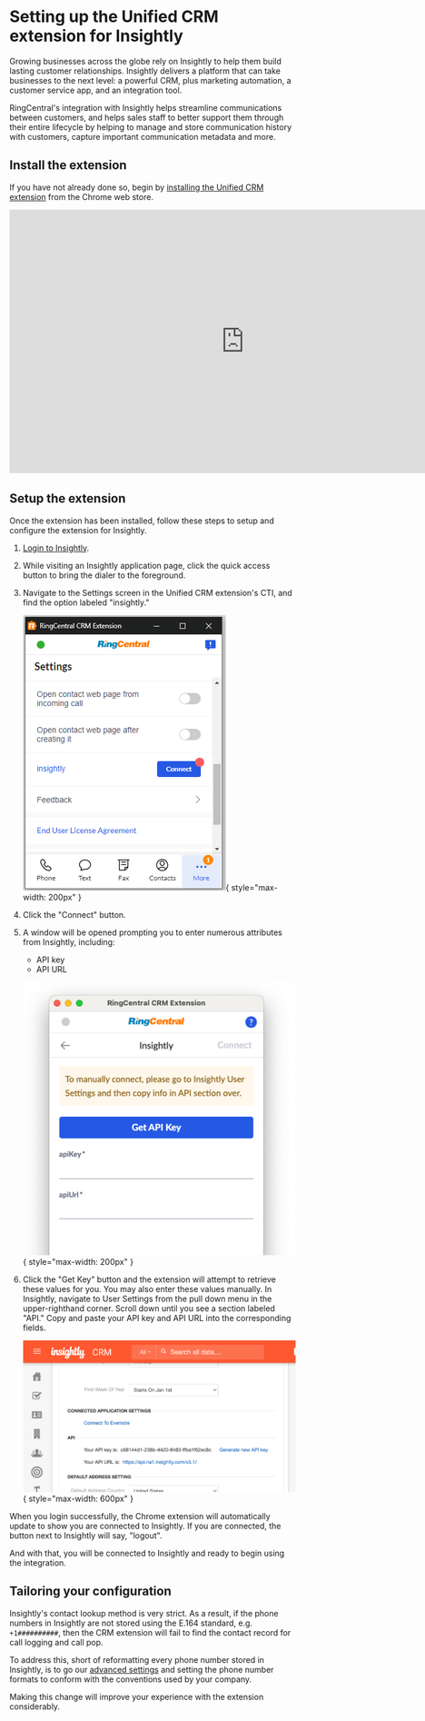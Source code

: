 # Setting up the Unified CRM extension for Insightly

Growing businesses across the globe rely on Insightly to help them build lasting customer relationships. Insightly delivers a platform that can take businesses to the next level: a powerful CRM, plus marketing automation, a customer service app, and an integration tool.

RingCentral's integration with Insightly helps streamline communications between customers, and helps sales staff to better support them through their entire lifecycle by helping to manage and store communication history with customers, capture important communication metadata and more.

## Install the extension

If you have not already done so, begin by [installing the Unified CRM extension](./getting-started.md) from the Chrome web store. 

<iframe width="825" height="464" src="https://www.youtube.com/embed/5hWvVI12UAc?si=IX1PjO__Njki_60i" title="Unified CRM extension for Insightly - quick start" frameborder="0" allow="accelerometer; autoplay; clipboard-write; encrypted-media; gyroscope; picture-in-picture; web-share" allowfullscreen></iframe>

## Setup the extension

Once the extension has been installed, follow these steps to setup and configure the extension for Insightly. 

1. [Login to Insightly](https://login.insightly.com/User/Login).

2. While visiting an Insightly application page, click the quick access button to bring the dialer to the foreground. 

3. Navigate to the Settings screen in the Unified CRM extension's CTI, and find the option labeled "insightly."

    ![Connect to Insightly](img/insightly-connect.png){ style="max-width: 200px" }

4. Click the "Connect" button. 

5. A window will be opened prompting you to enter numerous attributes from Insightly, including:
    * API key
    * API URL

    ![Connect to Insightly](img/insightly-setup.png){ style="max-width: 200px" }


6. Click the "Get Key" button and the extension will attempt to retrieve these values for you. You may also enter these values manually. In Insightly, navigate to User Settings from the pull down menu in the upper-righthand corner. Scroll down until you see a section labeled "API." Copy and paste your API key and API URL into the corresponding fields. 

    ![Insightly API credentials](img/insightly-apicreds.png){ style="max-width: 600px" }

When you login successfully, the Chrome extension will automatically update to show you are connected to Insightly. If you are connected, the button next to Insightly will say, "logout".

And with that, you will be connected to Insightly and ready to begin using the integration. 

## Tailoring your configuration

Insightly's contact lookup method is very strict. As a result, if the phone numbers in Insightly are not stored using the E.164 standard, e.g. `+1##########`, then the CRM extension will fail to find the contact record for call logging and call pop. 

To address this, short of reformatting every phone number stored in Insightly, is to go our [advanced settings](./users/settings.md#advanced-configuration-options) and setting the phone number formats to conform with the conventions used by your company. 

Making this change will improve your experience with the extension considerably. 
